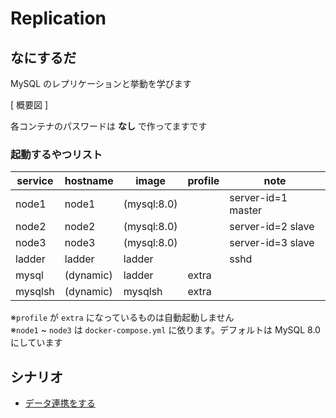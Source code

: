 # Replication
## なにするだ
MySQL のレプリケーションと挙動を学びます

[ 概要図 ]

各コンテナのパスワードは **なし** で作ってますです  

### 起動するやつリスト 
| service | hostname  | image       | profile | note               |
| ------- | --------- | ----------- | ------- | ------------------ |
| node1   | node1     | (mysql:8.0) |         | server-id=1 master |
| node2   | node2     | (mysql:8.0) |         | server-id=2 slave  |
| node3   | node3     | (mysql:8.0) |         | server-id=3 slave  |
| ladder  | ladder    | ladder      |         | sshd               |
| mysql   | (dynamic) | ladder      | extra   |                    |
| mysqlsh | (dynamic) | mysqlsh     | extra   |                    |

※`profile` が `extra` になっているものは自動起動しません  
※`node1` ~ `node3` は `docker-compose.yml` に依ります。デフォルトは MySQL 8.0 にしています

## シナリオ
 * [データ連携をする](./scenario01/README.md)